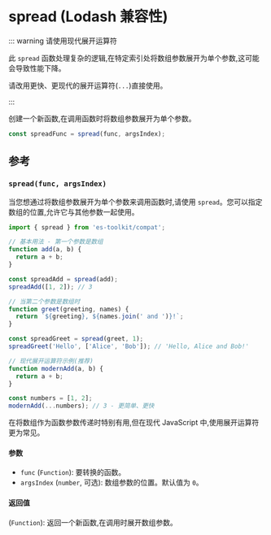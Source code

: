 # spread (Lodash 兼容性)

::: warning 请使用现代展开运算符

此 `spread` 函数处理复杂的逻辑,在特定索引处将数组参数展开为单个参数,这可能会导致性能下降。

请改用更快、更现代的展开运算符(`...`)直接使用。

:::

创建一个新函数,在调用函数时将数组参数展开为单个参数。

```typescript
const spreadFunc = spread(func, argsIndex);
```

## 参考

### `spread(func, argsIndex)`

当您想通过将数组参数展开为单个参数来调用函数时,请使用 `spread`。您可以指定数组的位置,允许它与其他参数一起使用。

```typescript
import { spread } from 'es-toolkit/compat';

// 基本用法 - 第一个参数是数组
function add(a, b) {
  return a + b;
}

const spreadAdd = spread(add);
spreadAdd([1, 2]); // 3

// 当第二个参数是数组时
function greet(greeting, names) {
  return `${greeting}, ${names.join(' and ')}!`;
}

const spreadGreet = spread(greet, 1);
spreadGreet('Hello', ['Alice', 'Bob']); // 'Hello, Alice and Bob!'

// 现代展开运算符示例(推荐)
function modernAdd(a, b) {
  return a + b;
}

const numbers = [1, 2];
modernAdd(...numbers); // 3 - 更简单、更快
```

在将数组作为函数参数传递时特别有用,但在现代 JavaScript 中,使用展开运算符更为常见。

#### 参数

- `func` (`Function`): 要转换的函数。
- `argsIndex` (`number`, 可选): 数组参数的位置。默认值为 `0`。

#### 返回值

(`Function`): 返回一个新函数,在调用时展开数组参数。
